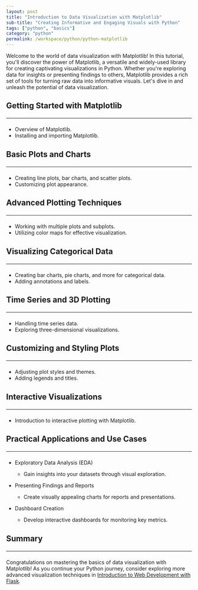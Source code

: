 ```yaml
---
layout: post
title: "Introduction to Data Visualization with Matplotlib"
sub-title: "Creating Informative and Engaging Visuals with Python"
tags: ["python", "basics"]
category: "python"
permalink: /workspace/python/python-matplotlib
---
```


Welcome to the world of data visualization with Matplotlib! In this tutorial, you'll discover the power of Matplotlib, a versatile and widely-used library for creating captivating visualizations in Python. Whether you're exploring data for insights or presenting findings to others, Matplotlib provides a rich set of tools for turning raw data into informative visuals. Let's dive in and unleash the potential of data visualization.

## Getting Started with Matplotlib <hr>
- Overview of Matplotlib.
- Installing and importing Matplotlib.

## Basic Plots and Charts <hr>
- Creating line plots, bar charts, and scatter plots.
- Customizing plot appearance.

## Advanced Plotting Techniques <hr>
- Working with multiple plots and subplots.
- Utilizing color maps for effective visualization.

## Visualizing Categorical Data <hr>
- Creating bar charts, pie charts, and more for categorical data.
- Adding annotations and labels.

## Time Series and 3D Plotting <hr>
- Handling time series data.
- Exploring three-dimensional visualizations.

## Customizing and Styling Plots <hr>
- Adjusting plot styles and themes.
- Adding legends and titles.

## Interactive Visualizations <hr>
- Introduction to interactive plotting with Matplotlib.


## Practical Applications and Use Cases <hr>

- Exploratory Data Analysis (EDA)
  - Gain insights into your datasets through visual exploration.

- Presenting Findings and Reports
  - Create visually appealing charts for reports and presentations.

- Dashboard Creation
  - Develop interactive dashboards for monitoring key metrics.

## Summary <hr>

Congratulations on mastering the basics of data visualization with Matplotlib! As you continue your Python journey, consider exploring more advanced visualization techniques in [Introduction to Web Development with Flask](/workspace/python/python-flask).